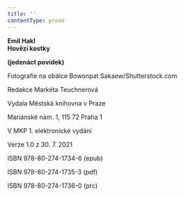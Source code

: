 ```yaml
---
title: ''
contentType: prose
---
```


<section>

**Emil Hakl  
Hovězí kostky**

**(jedenáct povídek)**

</section>

<section>

Fotografie na obálce Bowonpat Sakaew/Shutterstock.com

Redakce Markéta Teuchnerová

</section>

<section>

Vydala Městská knihovna v Praze

Mariánské nám. 1, 115 72 Praha 1

</section>

<section>

V MKP 1. elektronické vydání

Verze 1.0 z 30. 7. 2021

</section>

<section>

ISBN 978-80-274-1734-6 (epub)

ISBN 978-80-274-1735-3 (pdf)

ISBN 978-80-274-1736-0 (prc)

</section>
